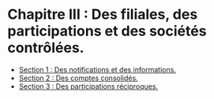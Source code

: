 # Chapitre III : Des filiales, des participations et des sociétés contrôlées.

- [Section 1 : Des notifications et des informations.](section-1)
- [Section 2 : Des comptes consolidés.](section-2)
- [Section 3 : Des participations réciproques.](section-3)
